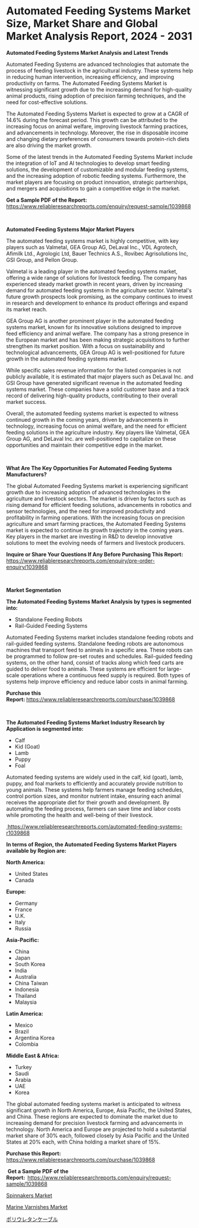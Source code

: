 <p><h1>Automated Feeding Systems Market Size, Market Share and Global Market Analysis Report, 2024 - 2031</h1></p><p><strong>Automated Feeding Systems Market Analysis and Latest Trends</strong></p>
<p><p>Automated Feeding Systems are advanced technologies that automate the process of feeding livestock in the agricultural industry. These systems help in reducing human intervention, increasing efficiency, and improving productivity on farms. The Automated Feeding Systems Market is witnessing significant growth due to the increasing demand for high-quality animal products, rising adoption of precision farming techniques, and the need for cost-effective solutions.</p><p>The Automated Feeding Systems Market is expected to grow at a CAGR of 14.6% during the forecast period. This growth can be attributed to the increasing focus on animal welfare, improving livestock farming practices, and advancements in technology. Moreover, the rise in disposable income and changing dietary preferences of consumers towards protein-rich diets are also driving the market growth.</p><p>Some of the latest trends in the Automated Feeding Systems Market include the integration of IoT and AI technologies to develop smart feeding solutions, the development of customizable and modular feeding systems, and the increasing adoption of robotic feeding systems. Furthermore, the market players are focusing on product innovation, strategic partnerships, and mergers and acquisitions to gain a competitive edge in the market.</p></p>
<p><strong>Get a Sample PDF of the Report:&nbsp;</strong> <a href="https://www.reliableresearchreports.com/enquiry/request-sample/1039868">https://www.reliableresearchreports.com/enquiry/request-sample/1039868</a></p>
<p>&nbsp;</p>
<p><strong>Automated Feeding Systems Major Market Players</strong></p>
<p><p>The automated feeding systems market is highly competitive, with key players such as Valmetal, GEA Group AG, DeLaval Inc., VDL Agrotech, Afimilk Ltd., Agrologic Ltd, Bauer Technics A.S., Rovibec Agrisolutions Inc, GSI Group, and Pellon Group.</p><p>Valmetal is a leading player in the automated feeding systems market, offering a wide range of solutions for livestock feeding. The company has experienced steady market growth in recent years, driven by increasing demand for automated feeding systems in the agriculture sector. Valmetal's future growth prospects look promising, as the company continues to invest in research and development to enhance its product offerings and expand its market reach.</p><p>GEA Group AG is another prominent player in the automated feeding systems market, known for its innovative solutions designed to improve feed efficiency and animal welfare. The company has a strong presence in the European market and has been making strategic acquisitions to further strengthen its market position. With a focus on sustainability and technological advancements, GEA Group AG is well-positioned for future growth in the automated feeding systems market.</p><p>While specific sales revenue information for the listed companies is not publicly available, it is estimated that major players such as DeLaval Inc. and GSI Group have generated significant revenue in the automated feeding systems market. These companies have a solid customer base and a track record of delivering high-quality products, contributing to their overall market success.</p><p>Overall, the automated feeding systems market is expected to witness continued growth in the coming years, driven by advancements in technology, increasing focus on animal welfare, and the need for efficient feeding solutions in the agriculture industry. Key players like Valmetal, GEA Group AG, and DeLaval Inc. are well-positioned to capitalize on these opportunities and maintain their competitive edge in the market.</p></p>
<p>&nbsp;</p>
<p><strong>What Are The Key Opportunities For Automated Feeding Systems Manufacturers?</strong></p>
<p><p>The global Automated Feeding Systems market is experiencing significant growth due to increasing adoption of advanced technologies in the agriculture and livestock sectors. The market is driven by factors such as rising demand for efficient feeding solutions, advancements in robotics and sensor technologies, and the need for improved productivity and profitability in farming operations. With the increasing focus on precision agriculture and smart farming practices, the Automated Feeding Systems market is expected to continue its growth trajectory in the coming years. Key players in the market are investing in R&D to develop innovative solutions to meet the evolving needs of farmers and livestock producers.</p></p>
<p><strong>Inquire or Share Your Questions If Any Before Purchasing This Report:</strong> <a href="https://www.reliableresearchreports.com/enquiry/pre-order-enquiry/1039868">https://www.reliableresearchreports.com/enquiry/pre-order-enquiry/1039868</a></p>
<p>&nbsp;</p>
<p><strong>Market Segmentation</strong></p>
<p><strong>The Automated Feeding Systems Market Analysis by types is segmented into:</strong></p>
<p><ul><li>Standalone Feeding Robots</li><li>Rail-Guided Feeding Systems</li></ul></p>
<p><p>Automated Feeding Systems market includes standalone feeding robots and rail-guided feeding systems. Standalone feeding robots are autonomous machines that transport feed to animals in a specific area. These robots can be programmed to follow pre-set routes and schedules. Rail-guided feeding systems, on the other hand, consist of tracks along which feed carts are guided to deliver food to animals. These systems are efficient for large-scale operations where a continuous feed supply is required. Both types of systems help improve efficiency and reduce labor costs in animal farming.</p></p>
<p><strong>Purchase this Report:&nbsp;</strong><a href="https://www.reliableresearchreports.com/purchase/1039868">https://www.reliableresearchreports.com/purchase/1039868</a></p>
<p>&nbsp;</p>
<p><strong>The Automated Feeding Systems Market Industry Research by Application is segmented into:</strong></p>
<p><ul><li>Calf</li><li>Kid (Goat)</li><li>Lamb</li><li>Puppy</li><li>Foal</li></ul></p>
<p><p>Automated feeding systems are widely used in the calf, kid (goat), lamb, puppy, and foal markets to efficiently and accurately provide nutrition to young animals. These systems help farmers manage feeding schedules, control portion sizes, and monitor nutrient intake, ensuring each animal receives the appropriate diet for their growth and development. By automating the feeding process, farmers can save time and labor costs while promoting the health and well-being of their livestock.</p></p>
<p><a href="https://www.reliableresearchreports.com/automated-feeding-systems-r1039868">&nbsp;https://www.reliableresearchreports.com/automated-feeding-systems-r1039868</a></p>
<p><strong>In terms of Region, the Automated Feeding Systems Market Players available by Region are:</strong></p>
<p>
    <p> <strong> North America: </strong>
        <ul>
            <li>United States</li>
            <li>Canada</li>
        </ul>
        </p> 
    <p> <strong> Europe: </strong>
        <ul>
            <li>Germany</li>
            <li>France</li>
            <li>U.K.</li>
            <li>Italy</li>
            <li>Russia</li>
        </ul>
        </p> 
    <p> <strong> Asia-Pacific: </strong>
        <ul>
            <li>China</li>
            <li>Japan</li>
            <li>South Korea</li>
            <li>India</li>
            <li>Australia</li>
            <li>China Taiwan</li>
            <li>Indonesia</li>
            <li>Thailand</li>
            <li>Malaysia</li>
        </ul>
        </p> 
    <p> <strong> Latin America: </strong>
        <ul>
            <li>Mexico</li>
            <li>Brazil</li>
            <li>Argentina Korea</li>
            <li>Colombia</li>
        </ul>
        </p> 
    <p> <strong> Middle East & Africa: </strong>
        <ul>
            <li>Turkey</li>
            <li>Saudi</li>
            <li>Arabia</li>
            <li>UAE</li>
            <li>Korea</li>
        </ul>
    </p>
    </p>
<p><p>The global automated feeding systems market is anticipated to witness significant growth in North America, Europe, Asia Pacific, the United States, and China. These regions are expected to dominate the market due to increasing demand for precision livestock farming and advancements in technology. North America and Europe are projected to hold a substantial market share of 30% each, followed closely by Asia Pacific and the United States at 20% each, with China holding a market share of 15%.</p></p>
<p><strong>Purchase this Report: </strong><a href="https://www.reliableresearchreports.com/purchase/1039868">https://www.reliableresearchreports.com/purchase/1039868</a></p>
<p>&nbsp;<strong>Get a Sample PDF of the Report:&nbsp;&nbsp;</strong><a href="https://www.reliableresearchreports.com/enquiry/request-sample/1039868">https://www.reliableresearchreports.com/enquiry/request-sample/1039868</a></p>
<p><strong></strong></p>
<p><p><a href="https://www.linkedin.com/pulse/spinnakers-market-size-2024-2031-global-industrial-analysis-t98ye?trackingId=lxV4jWHWtI1BESxnwrTvgQ%3D%3D">Spinnakers Market</a></p><p><a href="https://www.linkedin.com/pulse/marine-varnishes-market-size-growth-forecast-from-2024-sj8ce?trackingId=OAy08fkp1%2BVM1xu3VdA22g%3D%3D">Marine Varnishes Market</a></p><p><a href="https://github.com/lily-u-genius/Market-Research-Report-List-1/blob/main/748999421994.md">ポリウレタンケーブル</a></p></p>